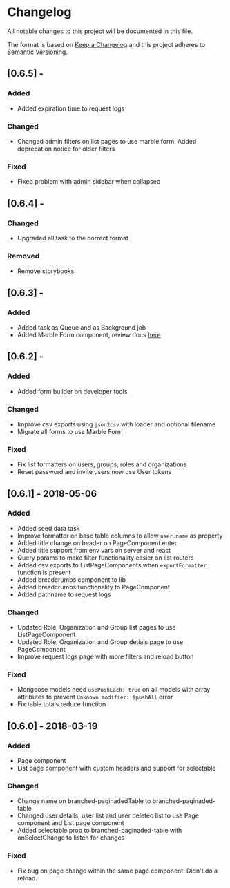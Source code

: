 # Changelog
All notable changes to this project will be documented in this file.

The format is based on [Keep a Changelog](http://keepachangelog.com/en/1.0.0/)
and this project adheres to [Semantic Versioning](http://semver.org/spec/v2.0.0.html).

## [0.6.5] -

### Added
- Added expiration time to request logs

### Changed
- Changed admin filters on list pages to use marble form. Added deprecation notice for older filters

### Fixed
- Fixed problem with admin sidebar when collapsed

## [0.6.4] -
### Changed
- Upgraded all task to the correct format

### Removed
- Remove storybooks 

## [0.6.3] - 
### Added
- Added task as Queue and as Background job
- Added Marble Form component, review docs [here](https://www.notion.so/marbleform/Marble-form-06ab3c3054644dacb754ab9164d594df) 

## [0.6.2] - 

### Added
- Added form builder on developer tools

### Changed
- Improve csv exports using `json2csv` with loader and optional filename
- Migrate all forms to use Marble Form

### Fixed
- Fix list formatters on users, groups, roles and organizations
- Reset password and invite users now use User tokens

## [0.6.1] - 2018-05-06

### Added
- Added seed data task
- Improve formatter on base table columns to allow `user.name` as property
- Added title change on header on PageComponent enter
- Added title support from env vars on server and react
- Query params to make filter functionality easier on list routers
- Added csv exports to ListPageComponents when `exportFormatter` function is present
- Added breadcrumbs component to lib
- Added breadcrumbs functionality to PageComponent
- Added pathname to request logs

### Changed
- Updated Role, Organization and Group list pages to use ListPageComponent
- Updated Role, Organization and Group detials page to use PageComponent
- Improve request logs page with more filters and reload button

### Fixed
- Mongoose models need `usePushEach: true` on all models with array attributes to prevent `Unknown modifier: $pushAll` error
- Fix table totals reduce function

## [0.6.0] - 2018-03-19
### Added
- Page component
- List page component with custom headers and support for selectable

### Changed
- Change name on branched-paginadedTable to branched-paginaded-table
- Changed user details, user list and user deleted list to use Page component and List page component
- Added selectable prop to branched-paginaded-table with onSelectChange to listen for changes

### Fixed
- Fix bug on page change within the same page component. Didn't do a reload.

